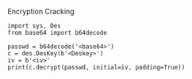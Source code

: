Encryption Cracking


```python3
import sys, Des
from base64 import b64decode

passwd = b64decode('<base64>')
c = des.DesKey(b'<Deskey>')
iv = b'<iv>'
print(c.decrypt(passwd, initial=iv, padding=True))
```